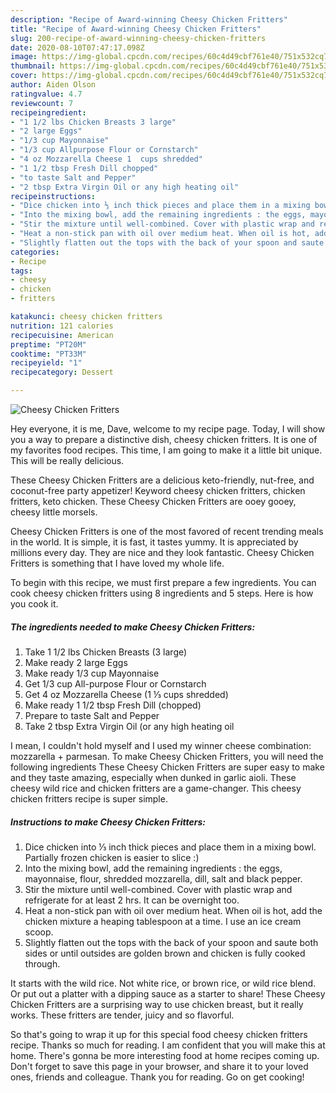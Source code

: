 ```yaml
---
description: "Recipe of Award-winning Cheesy Chicken Fritters"
title: "Recipe of Award-winning Cheesy Chicken Fritters"
slug: 200-recipe-of-award-winning-cheesy-chicken-fritters
date: 2020-08-10T07:47:17.098Z
image: https://img-global.cpcdn.com/recipes/60c4d49cbf761e40/751x532cq70/cheesy-chicken-fritters-recipe-main-photo.jpg
thumbnail: https://img-global.cpcdn.com/recipes/60c4d49cbf761e40/751x532cq70/cheesy-chicken-fritters-recipe-main-photo.jpg
cover: https://img-global.cpcdn.com/recipes/60c4d49cbf761e40/751x532cq70/cheesy-chicken-fritters-recipe-main-photo.jpg
author: Aiden Olson
ratingvalue: 4.7
reviewcount: 7
recipeingredient:
- "1 1/2 lbs Chicken Breasts 3 large"
- "2 large Eggs"
- "1/3 cup Mayonnaise"
- "1/3 cup Allpurpose Flour or Cornstarch"
- "4 oz Mozzarella Cheese 1  cups shredded"
- "1 1/2 tbsp Fresh Dill chopped"
- "to taste Salt and Pepper"
- "2 tbsp Extra Virgin Oil or any high heating oil"
recipeinstructions:
- "Dice chicken into ⅓ inch thick pieces and place them in a mixing bowl. Partially frozen chicken is easier to slice :)"
- "Into the mixing bowl, add the remaining ingredients : the eggs, mayonnaise, flour, shredded mozzarella, dill, salt and black pepper."
- "Stir the mixture until well-combined. Cover with plastic wrap and refrigerate for at least 2 hrs. It can be overnight too."
- "Heat a non-stick pan with oil over medium heat. When oil is hot, add the chicken mixture a heaping tablespoon at a time. I use an ice cream scoop."
- "Slightly flatten out the tops with the back of your spoon and saute both sides or until outsides are golden brown and chicken is fully cooked through."
categories:
- Recipe
tags:
- cheesy
- chicken
- fritters

katakunci: cheesy chicken fritters 
nutrition: 121 calories
recipecuisine: American
preptime: "PT20M"
cooktime: "PT33M"
recipeyield: "1"
recipecategory: Dessert

---
```



![Cheesy Chicken Fritters](https://img-global.cpcdn.com/recipes/60c4d49cbf761e40/751x532cq70/cheesy-chicken-fritters-recipe-main-photo.jpg)

Hey everyone, it is me, Dave, welcome to my recipe page. Today, I will show you a way to prepare a distinctive dish, cheesy chicken fritters. It is one of my favorites food recipes. This time, I am going to make it a little bit unique. This will be really delicious.

These Cheesy Chicken Fritters are a delicious keto-friendly, nut-free, and coconut-free party appetizer! Keyword cheesy chicken fritters, chicken fritters, keto chicken. These Cheesy Chicken Fritters are ooey gooey, cheesy little morsels.

Cheesy Chicken Fritters is one of the most favored of recent trending meals in the world. It is simple, it is fast, it tastes yummy. It is appreciated by millions every day. They are nice and they look fantastic. Cheesy Chicken Fritters is something that I have loved my whole life.


To begin with this recipe, we must first prepare a few ingredients. You can cook cheesy chicken fritters using 8 ingredients and 5 steps. Here is how you cook it.

<!--inarticleads1-->

##### The ingredients needed to make Cheesy Chicken Fritters:

1. Take 1 1/2 lbs Chicken Breasts (3 large)
1. Make ready 2 large Eggs
1. Make ready 1/3 cup Mayonnaise
1. Get 1/3 cup All-purpose Flour or Cornstarch
1. Get 4 oz Mozzarella Cheese (1 ⅓ cups shredded)
1. Make ready 1 1/2 tbsp Fresh Dill (chopped)
1. Prepare to taste Salt and Pepper
1. Take 2 tbsp Extra Virgin Oil (or any high heating oil


I mean, I couldn&#39;t hold myself and I used my winner cheese combination: mozzarella + parmesan. To make Cheesy Chicken Fritters, you will need the following ingredients These Cheesy Chicken Fritters are super easy to make and they taste amazing, especially when dunked in garlic aioli. These cheesy wild rice and chicken fritters are a game-changer. This cheesy chicken fritters recipe is super simple. 

<!--inarticleads2-->

##### Instructions to make Cheesy Chicken Fritters:

1. Dice chicken into ⅓ inch thick pieces and place them in a mixing bowl. Partially frozen chicken is easier to slice :)
1. Into the mixing bowl, add the remaining ingredients : the eggs, mayonnaise, flour, shredded mozzarella, dill, salt and black pepper.
1. Stir the mixture until well-combined. Cover with plastic wrap and refrigerate for at least 2 hrs. It can be overnight too.
1. Heat a non-stick pan with oil over medium heat. When oil is hot, add the chicken mixture a heaping tablespoon at a time. I use an ice cream scoop.
1. Slightly flatten out the tops with the back of your spoon and saute both sides or until outsides are golden brown and chicken is fully cooked through.


It starts with the wild rice. Not white rice, or brown rice, or wild rice blend. Or put out a platter with a dipping sauce as a starter to share! These Cheesy Chicken Fritters are a surprising way to use chicken breast, but it really works. These fritters are tender, juicy and so flavorful. 

So that's going to wrap it up for this special food cheesy chicken fritters recipe. Thanks so much for reading. I am confident that you will make this at home. There's gonna be more interesting food at home recipes coming up. Don't forget to save this page in your browser, and share it to your loved ones, friends and colleague. Thank you for reading. Go on get cooking!
